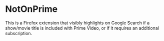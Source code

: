 # NotOnPrime
This is a Firefox extension that visibly highlights on Google Search if a show/movie title is included with Prime Video, or if it requires an additional subscription.
